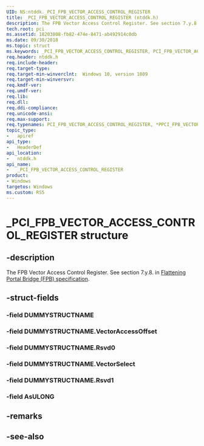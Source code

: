 ```yaml
---
UID: NS:ntddk._PCI_FPB_VECTOR_ACCESS_CONTROL_REGISTER
title: _PCI_FPB_VECTOR_ACCESS_CONTROL_REGISTER (ntddk.h)
description: The FPB Vector Access Control Register. See section 7.y.8.
tech.root: pci 
ms.assetid: 18203808-fb82-474e-8471-ab492914c0db
ms.date: 09/30/2018
ms.topic: struct
ms.keywords: _PCI_FPB_VECTOR_ACCESS_CONTROL_REGISTER, PCI_FPB_VECTOR_ACCESS_CONTROL_REGISTER, *PPCI_FPB_VECTOR_ACCESS_CONTROL_REGISTER, 
req.header: ntddk.h
req.include-header:
req.target-type:
req.target-min-winverclnt:  Windows 10, version 1809
req.target-min-winversvr:
req.kmdf-ver:
req.umdf-ver:
req.lib:
req.dll:
req.ddi-compliance:
req.unicode-ansi:
req.max-support:
req.typenames: PCI_FPB_VECTOR_ACCESS_CONTROL_REGISTER, *PPCI_FPB_VECTOR_ACCESS_CONTROL_REGISTER
topic_type: 
-	apiref
api_type: 
-	HeaderDef
api_location: 
-	ntddk.h
api_name: 
-	_PCI_FPB_VECTOR_ACCESS_CONTROL_REGISTER
product:
- Windows
targetos: Windows
ms.custom: RS5
---
```


# _PCI_FPB_VECTOR_ACCESS_CONTROL_REGISTER structure

## -description
The FPB Vector Access Control Register. See section 7.y.8. in [Flattening Portal Bridge (FPB) specification](https://pcisig.com/sites/default/files/specification_documents/ECN_FPB_9_Feb_2017.pdf).

## -struct-fields

### -field DUMMYSTRUCTNAME
 
### -field DUMMYSTRUCTNAME.VectorAccessOffset
 
### -field DUMMYSTRUCTNAME.Rsvd0
 
### -field DUMMYSTRUCTNAME.VectorSelect
 
### -field DUMMYSTRUCTNAME.Rsvd1
 
### -field AsULONG
 

## -remarks

## -see-also
